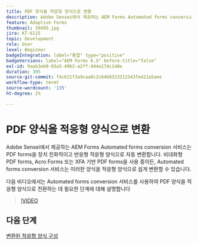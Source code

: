 ```yaml
---
title: PDF 양식을 적응형 양식으로 변환
description: Adobe Sensei에서 제공하는 AEM Forms Automated forms conversion 서비스는 PDF forms을 장치 친화적이고 반응형 적응형 양식으로 자동 변환합니다. 비대화형 PDF forms, Acro Forms 또는 XFA 기반 PDF forms을 사용 중이든, Automated forms conversion 서비스는 이러한 양식을 적응형 양식으로 쉽게 변환할 수 있습니다.
feature: Adaptive Forms
thumbnail: 39495.jpg
jira: KT-6115
topic: Development
role: User
level: Beginner
badgeIntegration: label="통합" type="positive"
badgeVersions: label="AEM Forms 6.5" before-title="false"
exl-id: 9aab3eb0-03a5-4962-a2ff-d44a17dc140e
duration: 395
source-git-commit: f4c621f3a9caa8c2c64b8323312343fe421a5aee
workflow-type: tm+mt
source-wordcount: '135'
ht-degree: 2%

---
```


# PDF 양식을 적응형 양식으로 변환

Adobe Sensei에서 제공하는 AEM Forms Automated forms conversion 서비스는 PDF forms을 장치 친화적이고 반응형 적응형 양식으로 자동 변환합니다. 비대화형 PDF forms, Acro Forms 또는 XFA 기반 PDF forms을 사용 중이든, Automated forms conversion 서비스는 이러한 양식을 적응형 양식으로 쉽게 변환할 수 있습니다.

다음 비디오에서는 Automated forms conversion 서비스를 사용하여 PDF 양식을 적응형 양식으로 전환하는 데 필요한 단계에 대해 설명합니다

>[!VIDEO](https://video.tv.adobe.com/v/327718?quality=12&learn=on&captions=kor)

## 다음 단계

[변환된 적응형 양식 구성](./configure-converted-adaptive-form.md)
